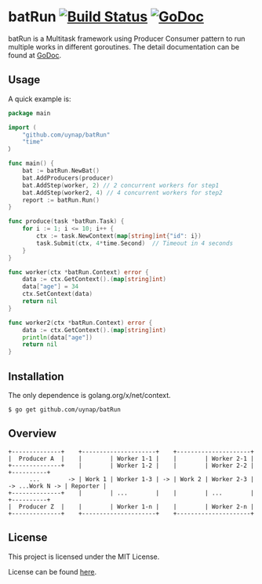 # batRun [![Build Status]][Build] [![GoDoc]][Documentation]

[Build Status]: https://img.shields.io/travis/uynap/batRun.svg
[Build]: http://www.example.com
[GoDoc]: https://img.shields.io/badge/documentation-reference-5272B4.svg
[Documentation]: https://www.py.com

batRun is a Multitask framework using Producer Consumer pattern to run multiple works in different goroutines. The detail documentation can be found at [GoDoc](https://www.godoc.com).

## Usage

A quick example is:

```go
package main

import (
    "github.com/uynap/batRun"
    "time"
）

func main() {
    bat := batRun.NewBat()
    bat.AddProducers(producer)
    bat.AddStep(worker, 2) // 2 concurrent workers for step1
    bat.AddStep(worker2, 4) // 4 concurrent workers for step2
    report := batRun.Run()
}

func produce(task *batRun.Task) {
    for i := 1; i <= 10; i++ {
        ctx := task.NewContext(map[string]int{"id": i})
        task.Submit(ctx, 4*time.Second)  // Timeout in 4 seconds
    }
}

func worker(ctx *batRun.Context) error {
    data := ctx.GetContext().(map[string]int)
    data["age"] = 34
    ctx.SetContext(data)
    return nil
}

func worker2(ctx *batRun.Context) error {
    data := ctx.GetContext().(map[string]int)
    println(data["age"])
    return nil
}
```


Installation
------------
The only dependence is golang.org/x/net/context.

`$ go get github.com/uynap/batRun`


Overview
------------
```
+--------------+    +---------------------+    +---------------------+
|  Producer A  |    |        | Worker 1-1 |    |        | Worker 2-1 |
+--------------+    |        | Worker 1-2 |    |        | Worker 2-2 |                 +----------+
      ...        -> | Work 1 | Worker 1-3 | -> | Work 2 | Worker 2-3 | -> ...Work N -> | Reporter |
+--------------+    |        | ...        |    |        | ...        |                 +----------+
|  Producer Z  |    |        | Worker 1-n |    |        | Worker 2-n |
+--------------+    +---------------------+    +---------------------+
```


License
------------

This project is licensed under the MIT License.

License can be found [here](LICENSE).

